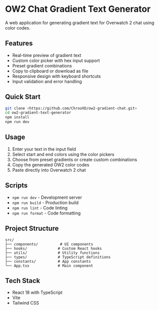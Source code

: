 # OW2 Chat Gradient Text Generator

A web application for generating gradient text for Overwatch 2 chat using color codes.

## Features

- Real-time preview of gradient text
- Custom color picker with hex input support
- Preset gradient combinations
- Copy to clipboard or download as file
- Responsive design with keyboard shortcuts
- Input validation and error handling

## Quick Start

```bash
git clone <https://github.com/ChrooXD/ow2-gradient-chat.git>
cd ow2-gradient-text-generator
npm install
npm run dev
```

## Usage

1. Enter your text in the input field
2. Select start and end colors using the color pickers
3. Choose from preset gradients or create custom combinations
4. Copy the generated OW2 color codes
5. Paste directly into Overwatch 2 chat

## Scripts

- `npm run dev` - Development server
- `npm run build` - Production build
- `npm run lint` - Code linting
- `npm run format` - Code formatting

## Project Structure

```
src/
├── components/          # UI components
├── hooks/              # Custom React hooks
├── utils/              # Utility functions
├── types/              # TypeScript definitions
├── constants/          # App constants
└── App.tsx             # Main component
```

## Tech Stack

- React 18 with TypeScript
- Vite
- Tailwind CSS
